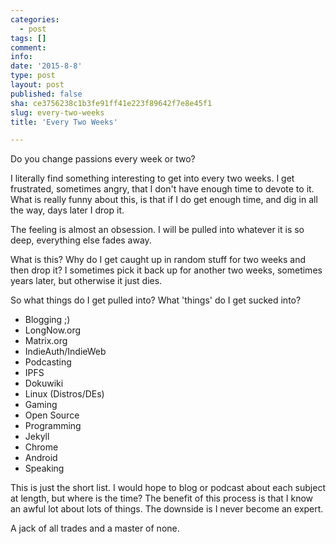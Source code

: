 ```yaml
---
categories:
  - post
tags: []
comment: 
info: 
date: '2015-8-8'
type: post
layout: post
published: false
sha: ce3756238c1b3fe91ff41e223f89642f7e8e45f1
slug: every-two-weeks
title: 'Every Two Weeks'

---
```


Do you change passions every week or two?

I literally find something interesting to get into every two weeks.  I get frustrated, sometimes angry, that I don't have enough time to devote to it.  What is really funny about this, is that if I do get enough time, and dig in all the way, days later I drop it.

The feeling is almost an obsession.  I will be pulled into whatever it is so deep, everything else fades away. 

What is this?  Why do I get caught up in random stuff for two weeks and then drop it?  I sometimes pick it back up for another two weeks, sometimes years later, but otherwise it just dies.

So what things do I get pulled into?  What 'things' do I get sucked into?

* Blogging ;)
* LongNow.org
* Matrix.org
* IndieAuth/IndieWeb
* Podcasting
* IPFS
* Dokuwiki
* Linux (Distros/DEs)
* Gaming
* Open Source
* Programming
* Jekyll
* Chrome
* Android
* Speaking

This is just the short list.  I would hope to blog or podcast about each subject at length, but where is the time?  The benefit of this process is that I know an awful lot about lots of things.  The downside is I never become an expert.

A jack of all trades and a master of none.
